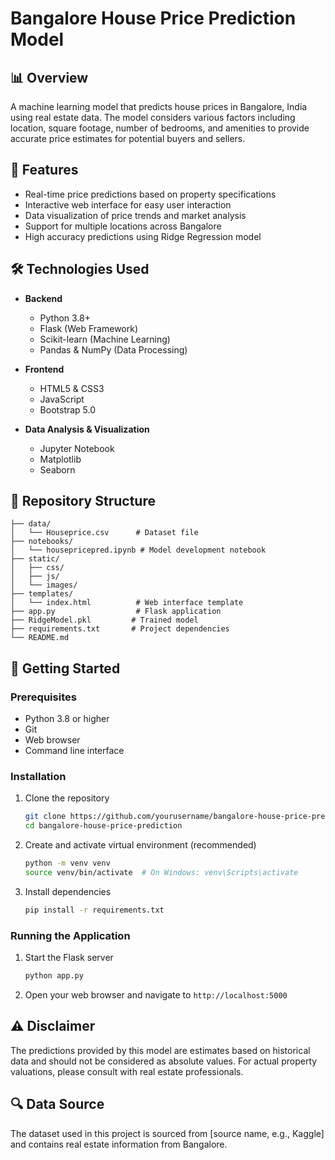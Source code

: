 # Bangalore House Price Prediction Model

## 📊 Overview
A machine learning model that predicts house prices in Bangalore, India using real estate data. The model considers various factors including location, square footage, number of bedrooms, and amenities to provide accurate price estimates for potential buyers and sellers.

## 🎯 Features
- Real-time price predictions based on property specifications
- Interactive web interface for easy user interaction
- Data visualization of price trends and market analysis
- Support for multiple locations across Bangalore
- High accuracy predictions using Ridge Regression model

## 🛠️ Technologies Used
- **Backend**
  - Python 3.8+
  - Flask (Web Framework)
  - Scikit-learn (Machine Learning)
  - Pandas & NumPy (Data Processing)
  
- **Frontend**
  - HTML5 & CSS3
  - JavaScript
  - Bootstrap 5.0
  
- **Data Analysis & Visualization**
  - Jupyter Notebook
  - Matplotlib
  - Seaborn

## 📁 Repository Structure
```
├── data/
│   └── Houseprice.csv      # Dataset file
├── notebooks/
│   └── housepricepred.ipynb # Model development notebook
├── static/
│   ├── css/
│   ├── js/
│   └── images/
├── templates/
│   └── index.html          # Web interface template
├── app.py                  # Flask application
├── RidgeModel.pkl         # Trained model
├── requirements.txt       # Project dependencies
└── README.md
```

## 🚀 Getting Started

### Prerequisites
- Python 3.8 or higher
- Git
- Web browser
- Command line interface

### Installation
1. Clone the repository
   ```bash
   git clone https://github.com/yourusername/bangalore-house-price-prediction.git
   cd bangalore-house-price-prediction
   ```

2. Create and activate virtual environment (recommended)
   ```bash
   python -m venv venv
   source venv/bin/activate  # On Windows: venv\Scripts\activate
   ```

3. Install dependencies
   ```bash
   pip install -r requirements.txt
   ```

### Running the Application
1. Start the Flask server
   ```bash
   python app.py
   ```
2. Open your web browser and navigate to `http://localhost:5000`

## ⚠️ Disclaimer
The predictions provided by this model are estimates based on historical data and should not be considered as absolute values. For actual property valuations, please consult with real estate professionals.

## 🔍 Data Source
The dataset used in this project is sourced from [source name, e.g., Kaggle] and contains real estate information from Bangalore.



